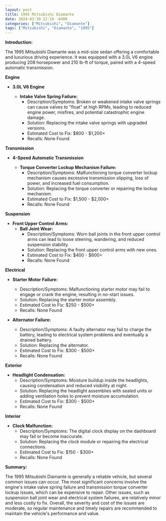 ```yaml
---
layout: post
title: 1995 Mitsubishi Diamante
date: 2024-03-30 12:10 -0400
categories: ["Mitsubishi", "Diamante"]
tags: ["Mitsubishi", "Diamante", "1995"]
---
```

**Introduction:**

The 1995 Mitsubishi Diamante was a mid-size sedan offering a comfortable and luxurious driving experience. It was equipped with a 3.0L V6 engine producing 208 horsepower and 210 lb-ft of torque, paired with a 4-speed automatic transmission.

**Engine**

* **3.0L V6 Engine**

    * **Intake Valve Spring Failure:**
        * Description/Symptoms: Broken or weakened intake valve springs can cause valves to "float" at high RPMs, leading to reduced engine power, misfires, and potential catastrophic engine damage.
        * Solution: Replacing the intake valve springs with upgraded versions.
        * Estimated Cost to Fix: $800 - $1,200+
        * Recalls: None Found

**Transmission**

* **4-Speed Automatic Transmission**

    * **Torque Converter Lockup Mechanism Failure:**
        * Description/Symptoms: Malfunctioning torque converter lockup mechanism causes excessive transmission slipping, loss of power, and increased fuel consumption.
        * Solution: Replacing the torque converter or repairing the lockup mechanism.
        * Estimated Cost to Fix: $1,500 - $2,000+
        * Recalls: None Found

**Suspension**

* **Front Upper Control Arms:**
    * **Ball Joint Wear:**
        * Description/Symptoms: Worn ball joints in the front upper control arms can lead to loose steering, wandering, and reduced suspension stability.
        * Solution: Replacing the front upper control arms with new ones.
        * Estimated Cost to Fix: $400 - $600+
        * Recalls: None Found

**Electrical**

* **Starter Motor Failure:**
    * Description/Symptoms: Malfunctioning starter motor may fail to engage or crank the engine, resulting in no-start issues.
    * Solution: Replacing the starter motor assembly.
    * Estimated Cost to Fix: $250 - $500+
    * Recalls: None Found

* **Alternator Failure:**
    * Description/Symptoms: A faulty alternator may fail to charge the battery, leading to electrical system problems and eventually a drained battery.
    * Solution: Replacing the alternator.
    * Estimated Cost to Fix: $300 - $500+
    * Recalls: None Found

**Exterior**

* **Headlight Condensation:**
    * Description/Symptoms: Moisture buildup inside the headlights, causing condensation and reduced visibility at night.
    * Solution: Replacing the headlight assemblies with sealed units or adding ventilation holes to prevent moisture accumulation.
    * Estimated Cost to Fix: $300 - $500+
    * Recalls: None Found

**Interior**

* **Clock Malfunction:**
    * Description/Symptoms: The digital clock display on the dashboard may fail or become inaccurate.
    * Solution: Replacing the clock module or repairing the electrical connections.
    * Estimated Cost to Fix: $150 - $300+
    * Recalls: None Found

**Summary:**

The 1995 Mitsubishi Diamante is generally a reliable vehicle, but several common issues can occur. The most significant concerns involve the engine's intake valve spring failure and transmission torque converter lockup issues, which can be expensive to repair. Other issues, such as suspension ball joint wear and electrical system failures, are relatively minor and less costly to fix. Overall, the severity and cost of the issues are moderate, so regular maintenance and timely repairs are recommended to maintain the vehicle's performance and value.
